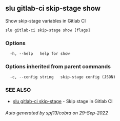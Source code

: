 ## slu gitlab-ci skip-stage show

Show skip-stage variables in Gitlab CI

```
slu gitlab-ci skip-stage show [flags]
```

### Options

```
  -h, --help   help for show
```

### Options inherited from parent commands

```
  -c, --config string   skip-stage config (JSON)
```

### SEE ALSO

* [slu gitlab-ci skip-stage](slu_gitlab-ci_skip-stage.md)	 - Skip stage in Gitlab CI

###### Auto generated by spf13/cobra on 29-Sep-2022
